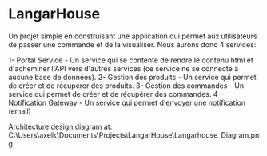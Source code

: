 # LangarHouse

Un projet simple en construisant une application qui permet aux utilisateurs de passer une commande et de la visualiser. Nous aurons donc 4 services:

1- Portal Service - Un service qui se contente de rendre le contenu html et d'acheminer  l'API vers d'autres services (ce service ne se connecte à aucune base de données).
2- Gestion des produits - Un service qui permet de créer et de récupérer des produits.
3- Gestion des commandes - Un service qui permet de créer et de récupérer des commandes.
4- Notification Gateway - Un service qui permet d'envoyer une notification (email)

Architecture design diagram at: C:\Users\axelk\Documents\Projects\LangarHouse\Langarhouse_Diagram.png